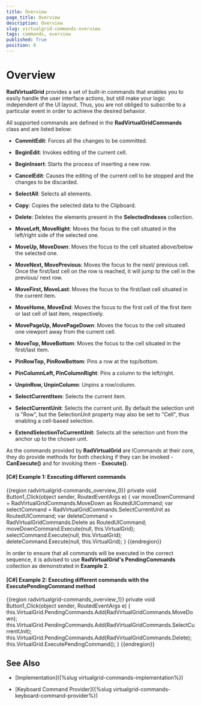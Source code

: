 ```yaml
---
title: Overview
page_title: Overview
description: Overview
slug: virtualgrid-commands-overview
tags: commands, overview
published: True
position: 0
---
```


# Overview

__RadVirtualGrid__ provides a set of built-in commands that enables you to easily handle the user interface actions, but still make your logic independent of the UI layout. Thus, you are not obliged to subscribe to a particular event in order to achieve the desired behavior.

All supported commands are defined in the __RadVirtualGridCommands__ class and are listed below:

*   __CommitEdit__: Forces all the changes to be committed.
	
*	__BeginEdit__: Invokes editing of the current cell.
	
*	__BeginInsert__: Starts the process of inserting a new row.

*	__CancelEdit__: Causes the editing of the current cell to be stopped and the changes to be discarded.          

*	__SelectAll__: Selects all elements.

*	__Copy__: Copies the selected data to the Clipboard.
	
*	__Delete__: Deletes the elements present in the __SelectedIndexes__ collection.
	
*	__MoveLeft, MoveRight__: Moves the focus to the cell situated in the left/right side of the selected one.

*	__MoveUp, MoveDown__: Moves the focus to the cell situated above/below the selected one.

*	__MoveNext, MovePrevious__: Moves the focus to the next/ previous cell. Once the first/last cell on the row is reached, it will jump to the cell in the previous/ next row.

*	__MoveFirst, MoveLast__: Moves the focus to the first/last cell situated in the current item.

*	__MoveHome, MoveEnd__: Moves the focus to the first cell of the first item or last cell of last item, respectively.

*	__MovePageUp, MovePageDown__: Moves the focus to the cell situated one viewport away from the current cell.

*	__MoveTop, MoveBottom__: Moves the focus to the cell situated in the first/last item.

*   __PinRowTop, PinRowBottom__: Pins a row at the top/bottom.

*   __PinColumnLeft, PinColumnRight__: Pins a column to the left/right.

*   __UnpinRow, UnpinColumn__: Unpins a row/column.
	
*	__SelectCurrentItem__: Selects the current item.

*	__SelectCurrentUnit__: Selects the current unit. By default the selection unit is "Row", but the SelectionUnit property may also be set to "Cell", thus enabling a cell-based selection.

*   __ExtendSelectionToCurrentUnit__: Selects all the selection unit from the anchor up to the chosen unit.

As the commands provided by __RadVirtualGrid__ are ICommands at their core, they do provide methods for both checking if they can be invoked - __CanExecute()__ and for invoking them - __Execute()__.

#### __[C#] Example 1: Executing different commands__
{{region radvirtualgrid-commands_overview_0}}
	private void Button1_Click(object sender, RoutedEventArgs e)
	{
	    var moveDownCommand = RadVirtualGridCommands.MoveDown as RoutedUICommand;
	    var selectCommand = RadVirtualGridCommands.SelectCurrentUnit as RoutedUICommand;
	    var deleteCommand = RadVirtualGridCommands.Delete as RoutedUICommand;
	    moveDownCommand.Execute(null, this.VirtualGrid);
	    selectCommand.Execute(null, this.VirtualGrid);
	    deleteCommand.Execute(null, this.VirtualGrid);
	}
{{endregion}}

In order to ensure that all commands will be executed in the correct sequence, it is advised to use __RadVirtualGrid's PendingCommands__ collection as demonstrated in __Example 2__.

#### __[C#] Example 2: Executing different commands with the ExecutePendingCommand method__
{{region radvirtualgrid-commands_overview_1}}
	 private void Button1_Click(object sender, RoutedEventArgs e)
        {
            this.VirtualGrid.PendingCommands.Add(RadVirtualGridCommands.MoveDown);
            this.VirtualGrid.PendingCommands.Add(RadVirtualGridCommands.SelectCurrentUnit);
            this.VirtualGrid.PendingCommands.Add(RadVirtualGridCommands.Delete);
            this.VirtualGrid.ExecutePendingCommand();
        }
{{endregion}}

## See Also

* [Implementation]({%slug virtualgrid-commands-implementation%})

* [Keyboard Command Provider]({%slug virtualgrid-commands-keyboard-command-provider%})


